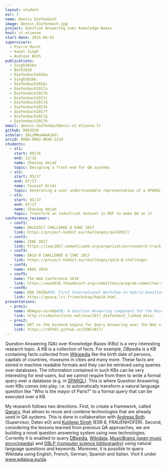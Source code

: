 ```yaml
---
layout: student
esr: 7
name: Dennis Diefenbach
image: Dennis_Diefenbach.jpg
project: Question Answering over Knowledge-Bases
host: st-etienne
start-date: 2015-06-01
supervisors:
  - Pierre Maret
  - Kamal Singh
  - Andreas Both
publications:
  - Singh2016a
  - Both2016
  - Diefenbach2016a
  - Singh2016b
  - Diefenbach2016c
  - Diefenbach2017a
  - Diefenabch2017b
  - Diefenbach2017c
  - Diefenbach2017d
  - Diefenbach2017e
  - Diefenbach2017f
  - Diefenbach2017g
  - Diefenbach2017h
email: dennis.diefenbach@univ-st-etienne.fr
github: D063520
scholar: IHizMRoAAAAJ&hl
orcid: 0000-0002-0046-2219
students:
  - st1:
    start: 09/16
    end: 12/16
    name: Shanzay Amjad
    topic: Designing a front-end for QA systems
  - st2:
    start: 05/17
    end: 07/17
    name: Youssef Dridi
    topic: Generating a user understandable representation of a SPARQL query
  - st3:
    start: 05/17
    end: 07/17
    name: Shanzay Amjad
    topic: Transform an industrial dataset in RDF to make QA on it
conference_reviewer:
  - conf1:
    name: QALD2017 CHALLENGE @ ESWC 2017
    link: https://project-hobbit.eu/challenges/qald2017/
  - conf2:
    name: ISWC 2017
    link: https://iswc2017.semanticweb.org/organization/research-track-pc/
  - conf3:
    name: QALD-8 CHALLENGE @ ISWC 2017
    link: https://project-hobbit.eu/challenges/qald-8-challenge/
  - conf4:
    name: AAAI 2018
  - conf5:
    name: The Web Conference 2018
    link: https://www2018.thewebconf.org/committees/program-committee-members/
  - conf6:
    name: HQA 2018&#58; First International Workshop on Hybrid Question Answering with Structured and Unstructured Knowledge
    link: https://goasq.lri.fr/workshop/hqa18.html
presentations:
  - pres1:
    name: WDAqua-core0&#58; A Question Answering component for the Research Community
    link: http://videolectures.net/eswc2017_diefenbach_linked_data/
  - pres2:
    name: HDT as the backend engine for Query Answering over the Web of Data
    link: https://rdfhdt.github.io/ISWC2017/
---
```

Question Answering (QA) over Knowledge-Bases (KBs) is a very interesting research topic. A KB is a collection of facts. For example, DBpedia is a KB containing facts collected from <a href="http://www.wikipedia.org/">Wikipedia</a> like the birth date of persons, capitals of countries, museums in cities and many more. These facts are stored in machine readable formats and they can be retrieved using queries over databases. The information contained in such KBs can be very interesting for end-users, but we cannot require from them to write a formal query over a database (e.g. in <a href="https://www.w3.org/TR/rdf-sparql-query/">SPARQL</a>). This is where Question Answering over KBs comes into play, i.e. to automatically transform a natural language question like "Who is the mayor of Paris?" to a formal query that can be executed over a KB.

My research follows two directions. First, to create a framework, called <a href="https://github.com/WDAqua/Qanary#readme">Qanary</a>, that allows to reuse and combine technologies that are already used in QA systems. This is done in collaboration with <a href="/supervisors/andreas-both/">Andreas Both</a> (Supervisor, Datev eG) and <a href="/students/kuldeep-singh/">Kuldeep Singh</a> (ESR 8, FRAUENHOFER). Second, considering the lessons learned from previous QA approaches, we are building a novel question answering system using new technologies. Currently it is enabled to query <a href="http://wiki.dbpedia.org/">DBpedia</a>, <a href="https://www.wikidata.org/">Wikidata</a>, <a href="">MusicBrainz (open music encyclopedia)</a> and <a href="http://dblp.org/">DBLP (computer science bibliography)</a> using natural language questions and keywords. Moreover, it is possible to query Wikidata using English, French, German, Spanish and Italian. Visit it under <a href="http://www.wdaqua.eu/qa">www.wdaqua.eu/qa</a>.
